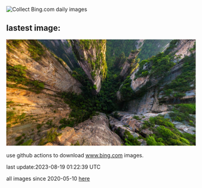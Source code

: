 ![Collect Bing.com daily images](https://github.com/counter2015/bing-daily-images/workflows/Collect%20Bing.com%20daily%20images/badge.svg)
## lastest image:
![](images/AvatarMountain.jpg)

use github actions to download www.bing.com images.

last update:2023-08-19 01:22:39 UTC

all images since 2020-05-10 [here](https://github.com/counter2015/bing-daily-images/tree/master/images) 
